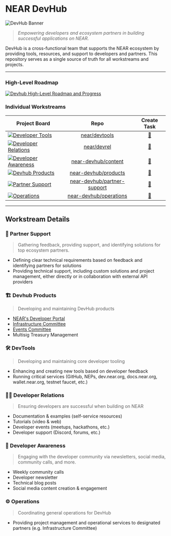 # NEAR DevHub

![DevHub Banner](../assets/devhub-banner.png)

> _Empowering developers and ecosystem partners in building successful applications on NEAR._

DevHub is a cross-functional team that supports the NEAR ecosystem by providing tools, resources, and support to developers and partners. This repository serves as a single source of truth for all workstreams and projects.

---

### High-Level Roadmap

[![Devhub High-Level Roadmap and Progress](https://img.shields.io/badge/Devhub_Roadmap-228B22?logo=near&style=for-the-badge)](https://github.com/orgs/near/projects/151/)

### Individual Workstreams

| Project Board                                                                                                                                            |                                     Repo                                      |                                       Create Task                                       |
| -------------------------------------------------------------------------------------------------------------------------------------------------------- | :---------------------------------------------------------------------------: | :-------------------------------------------------------------------------------------: |
| [![Developer Tools](https://img.shields.io/badge/🛠️_Developer_Tools-0F52BA?style=for-the-badge)](https://github.com/orgs/near/projects/156)              |               [near/devtools](https://github.com/near/devtools)               |         [📝](https://github.com/near/devtools/issues/new?template=new-task.yml)         |
| [![Developer Relations](https://img.shields.io/badge/🧑‍💻_Developer_Relations-5D3FD3?style=for-the-badge)](https://github.com/orgs/near/projects/117)      |                 [near/devrel](https://github.com/near/devrel)                 |          [📝](https://github.com/near/devrel/issues/new?template=new-task.yml)          |
| [![Developer Awareness](https://img.shields.io/badge/📢_Developer_Awareness-FFBF00?style=for-the-badge)](https://github.com/orgs/NEAR-DevHub/projects/9) |         [near-devhub/content](https://github.com/near-devhub/content)         |      [📝](https://github.com/near-DevHub/content/issues/new?template=new-task.yml)      |
| [![Devhub Products](https://img.shields.io/badge/🏗️_Devhub_Products-50C878?style=for-the-badge)](https://github.com/orgs/NEAR-DevHub/projects/4)         |                           [near-devhub/products]()                            |                                         [📝]()                                          |
| [![Partner Support](https://img.shields.io/badge/🤝_Partner_Support-850101?style=for-the-badge)](https://github.com/orgs/NEAR-DevHub/projects/7)         | [near-devhub/partner-support](https://github.com/NEAR-DevHub/partner-support) | [📝](https://github.com/NEAR-DevHub/dedicated-support/issues/new?template=new-task.yml) |
| [![Operations](https://img.shields.io/badge/⚙️_Operations-000000?style=for-the-badge)](https://github.com/orgs/NEAR-DevHub/projects/8)                   |      [near-devhub/operations](https://github.com/near-devhub/operations)      |    [📝](https://github.com/NEAR-DevHub/operations/issues/new?template=new-task.yml)     |

---

## Workstream Details

### 🤝 Partner Support

> Gathering feedback, providing support, and identifying solutions for top ecosystem partners.

- Defining clear technical requirements based on feedback and identifying partners for solutions
- Providing technical support, including custom solutions and project management, either directly or in collaboration with external API providers

### 🏗️ Devhub Products

> Developing and maintaining DevHub products

- [NEAR's Developer Portal](https://dev.near.org)
- [Infrastructure Committee](https://infrastructure-committee.near.page/)
- [Events Committee](https://events-committee.near.page)
- Multisig Treasury Management

### 🛠️ DevTools

> Developing and maintaining core developer tooling

- Enhancing and creating new tools based on developer feedback
- Running critical services (GitHub, NEPs, dev.near.org, docs.near.org, wallet.near.org, testnet faucet, etc.)

### 🧑‍💻 Developer Relations

> Ensuring developers are successful when building on NEAR

- Documentation & examples (self-service resources)
- Tutorials (video & web)
- Developer events (meetups, hackathons, etc.)
- Developer support (Discord, forums, etc.)

### 📢 Developer Awareness

> Engaging with the developer community via newsletters, social media, community calls, and more.

- Weekly community calls
- Developer newsletter
- Technical blog posts
- Social media content creation & engagement

### ⚙️ Operations

> Coordinating general operations for DevHub

- Providing project management and operational services to designated partners (e.g. Infrastructure Committee)
